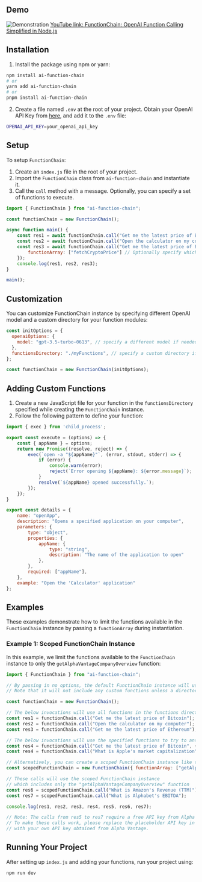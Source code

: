 ## Demo

![Demonstration](https://i.imgur.com/nHp7uRq.gif)
[YouTube link: FunctionChain: OpenAI Function Calling Simplified in Node.js](https://youtu.be/jmrFG7n3Nt8)
## Installation

1. Install the package using npm or yarn:

```bash
npm install ai-function-chain
# or
yarn add ai-function-chain
# or
pnpm install ai-function-chain
```

2. Create a file named `.env` at the root of your project. Obtain your OpenAI API Key from [here](https://platform.openai.com/account/api-keys), and add it to the `.env` file:

```bash
OPENAI_API_KEY=your_openai_api_key
```

## Setup

To setup `FunctionChain`:

1. Create an `index.js` file in the root of your project.
2. Import the `FunctionChain` class from `ai-function-chain` and instantiate it.
3. Call the `call` method with a message. Optionally, you can specify a set of functions to execute.

```javascript
import { FunctionChain } from "ai-function-chain";

const functionChain = new FunctionChain();

async function main() {
    const res1 = await functionChain.call("Get me the latest price of Bitcoin");
    const res2 = await functionChain.call("Open the calculator on my computer");
    const res3 = await functionChain.call("Get me the latest price of Ethereum", {
        functionArray: ["fetchCryptoPrice"] // Optionally specify which functions to use
    });
    console.log(res1, res2, res3);
}

main();
```

## Customization

You can customize FunctionChain instance by specifying different OpenAI model and a custom directory for your function modules:

```javascript
const initOptions = {
  openaiOptions: {
    model: "gpt-3.5-turbo-0613", // specify a different model if needed
  },
  functionsDirectory: "./myFunctions", // specify a custom directory if you have one
};

const functionChain = new FunctionChain(initOptions);
```

## Adding Custom Functions

1. Create a new JavaScript file for your function in the `functionsDirectory` specified while creating the `FunctionChain` instance.
2. Follow the following pattern to define your function:

```javascript
import { exec } from 'child_process';

export const execute = (options) => {
    const { appName } = options;
    return new Promise((resolve, reject) => {
        exec(`open -a "${appName}"`, (error, stdout, stderr) => {
            if (error) {
                console.warn(error);
                reject(`Error opening ${appName}: ${error.message}`);
            }
            resolve(`${appName} opened successfully.`);
        });
    });
}

export const details = {
    name: "openApp",
    description: "Opens a specified application on your computer",
    parameters: {
        type: "object",
        properties: {
            appName: {
                type: "string",
                description: "The name of the application to open"
            },
        },
        required: ["appName"],
    },
    example: "Open the 'Calculator' application"
};
```

## Examples

These examples demonstrate how to limit the functions available in the `FunctionChain` instance by passing a `functionArray` during instantiation.

### Example 1: Scoped FunctionChain Instance

In this example, we limit the functions available to the `FunctionChain` instance to only the `getAlphaVantageCompanyOverview` function:

```javascript
import { FunctionChain } from "ai-function-chain";

// By passing in no options, the default FunctionChain instance will use all available functions within the core FunctionChain library.
// Note that it will not include any custom functions unless a directory is explicitly passed.

const functionChain = new FunctionChain();

// The below invocations will use all functions in the functions directory to try to answer the question
const res1 = functionChain.call("Get me the latest price of Bitcoin");
const res2 = functionChain.call("Open the calculator on my computer");
const res3 = functionChain.call("Get me the latest price of Ethereum");

// The below invocations will use the specified functions to try to answer the question
const res4 = functionChain.call("Get me the latest price of Bitcoin", { functionArray: ["fetchCryptoPrices"] });
const res4 = functionChain.call("What is Apple's market capitalization", { functionArray: ["getAlphaVantageCompanyOverview"] });

// Alternatively, you can create a scoped FunctionChain instance like this to use an array of functions for all calls made with a FunctionChain instance
const scopedFunctionChain = new FunctionChain({ functionArray: ["getAlphaVantageCompanyOverview"] });

// These calls will use the scoped FunctionChain instance
// which includes only the "getAlphaVantageCompanyOverview" function
const res6 = scopedFunctionChain.call("What is Amazon's Revenue (TTM)");
const res7 = scopedFunctionChain.call("What is Alphabet's EBITDA");

console.log(res1, res2, res3, res4, res5, res6, res7);

// Note: The calls from res5 to res7 require a free API key from Alpha Vantage.
// To make these calls work, please replace the placeholder API key in the .env file
// with your own API key obtained from Alpha Vantage.
```
## Running Your Project

After setting up `index.js` and adding your functions, run your project using:

```bash
npm run dev
```
